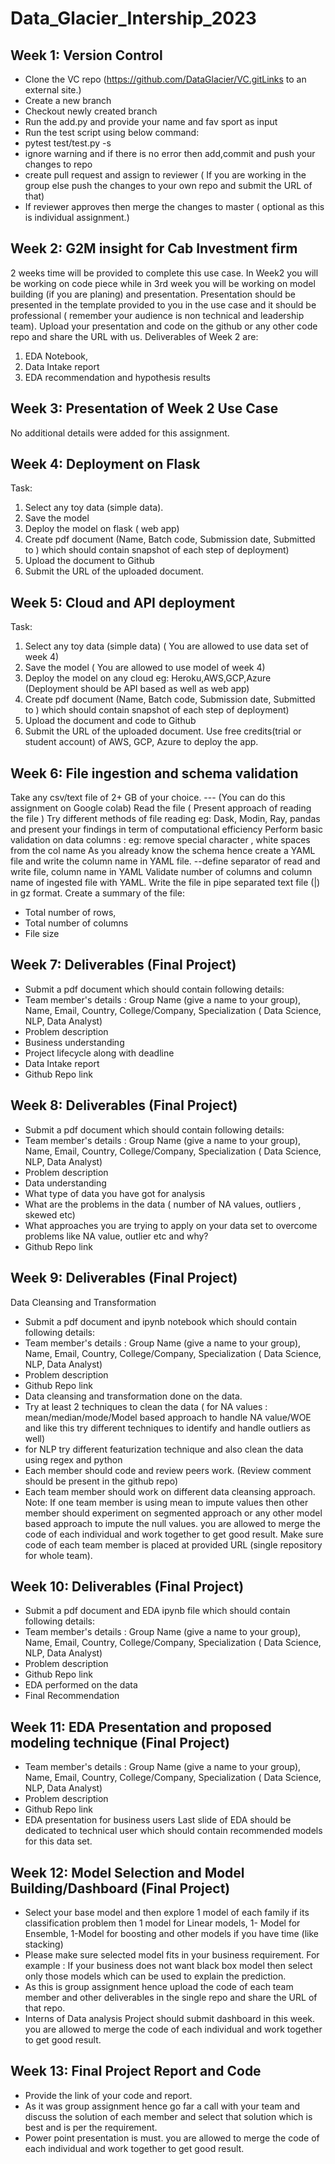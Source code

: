 # Data_Glacier_Intership_2023
## Week 1: Version Control
* Clone the VC repo (https://github.com/DataGlacier/VC.gitLinks to an external site.)
* Create a new branch
* Checkout newly created branch
* Run the add.py and provide your name and fav sport as input
* Run the test script using below command:      
* pytest test/test.py -s
* ignore warning and if there is no error then add,commit and push your changes to repo
* create pull request and assign to reviewer ( If you are working in the group else push the changes to your own repo and submit the URL of that)
* If reviewer approves then merge the changes to master ( optional as this is individual assignment.)
## Week 2: G2M insight for Cab Investment firm
2 weeks time will be provided to complete this use case.
In Week2 you will be working on code piece while in 3rd week you will be working on model building (if you are planing) and presentation.
Presentation should be presented in the template provided to you in the use case and it should be professional ( remember your audience is non technical and leadership team).
Upload your presentation and code on the github or any other code repo and share the URL with us.
Deliverables of Week 2 are:
  1. EDA Notebook,
  2. Data Intake report
  3. EDA recommendation and hypothesis results
## Week 3: Presentation of Week 2 Use Case
No additional details were added for this assignment.
## Week 4: Deployment on Flask
Task:
 1. Select any toy data (simple data).
 2. Save the model
 3. Deploy the model on flask ( web app)
 4. Create pdf document (Name, Batch code, Submission date, Submitted to ) which should contain snapshot of each step of deployment)
 5. Upload the document to Github
 6. Submit the URL of the uploaded document.
## Week 5: Cloud and API deployment
Task:
 1. Select any toy data (simple data) ( You are allowed to use data set of week 4)
 2. Save the model ( You are allowed to use model of week 4)
 3. Deploy the model on any cloud eg: Heroku,AWS,GCP,Azure (Deployment should be API based as well as web app)
 4. Create pdf document (Name, Batch code, Submission date, Submitted to ) which should contain snapshot of each step of deployment)
 5. Upload the document and code to Github
 6. Submit the URL of the uploaded document.
Use free credits(trial or student account) of AWS, GCP, Azure to deploy the app.
## Week 6: File ingestion and schema validation
Take any csv/text file of 2+ GB of your choice. --- (You can do this assignment on Google colab)
Read the file ( Present approach of reading the file )
Try different methods of file reading eg: Dask, Modin, Ray, pandas and present your findings in term of computational efficiency
Perform basic validation on data columns : eg: remove special character , white spaces from the col name
As you already know the schema hence create a YAML file and write the column name in YAML file. --define separator of read and write file, column name in YAML
Validate number of columns and column name of ingested file with YAML.
Write the file in pipe separated text file (|) in gz format.
Create a summary of the file:
 * Total number of rows,
 * Total number of columns
 * File size
## Week 7: Deliverables (Final Project)
* Submit a pdf document which should contain following details:
* Team member's details : Group Name (give a name to your group), Name, Email, Country, College/Company, Specialization ( Data Science, NLP, Data Analyst)
* Problem description
* Business understanding
* Project lifecycle along with deadline
* Data Intake report
* Github Repo link
## Week 8: Deliverables (Final Project)
* Submit a pdf document which should contain following details:
* Team member's details : Group Name (give a name to your group), Name, Email, Country, College/Company, Specialization ( Data Science, NLP, Data Analyst)
* Problem description
* Data understanding
* What type of data you have got for analysis
* What are the problems in the data ( number of NA values, outliers , skewed etc)
* What approaches you are trying to apply on your data set to overcome problems like NA value, outlier etc and why?
* Github Repo link
## Week 9: Deliverables (Final Project)
Data Cleansing and Transformation
* Submit a pdf document and ipynb notebook which should contain following details:
* Team member's details : Group Name (give a name to your group), Name, Email, Country, College/Company, Specialization ( Data Science, NLP, Data Analyst)
* Problem description
* Github Repo link
* Data cleansing and transformation done on the data.
* Try at least 2 techniques to clean the data ( for NA values : mean/median/mode/Model based approach to handle NA value/WOE and like this try different techniques to identify and handle outliers as well)
* for NLP try different featurization technique and also clean the data using regex and python
* Each member should code and review peers work. (Review comment should be present in the github repo)
* Each team member should work on different data cleansing approach.
Note:
If one team member is using mean to impute values then other member should experiment on segmented approach or any other model based approach to impute the null values.
you are allowed to merge the code of each individual and work together to get good result.
Make sure code of each team member is placed at provided URL (single repository for whole team).
## Week 10: Deliverables (Final Project)
* Submit a pdf document and EDA ipynb file which should contain following details:
* Team member's details : Group Name (give a name to your group), Name, Email, Country, College/Company, Specialization ( Data Science, NLP, Data Analyst)
* Problem description
* Github Repo link
* EDA performed on the data
* Final Recommendation
## Week 11: EDA Presentation and proposed modeling technique (Final Project)
* Team member's details : Group Name (give a name to your group), Name, Email, Country, College/Company, Specialization ( Data Science, NLP, Data Analyst)
* Problem description
* Github Repo link
* EDA presentation for business users
Last slide of EDA should be dedicated to technical user which should contain recommended models for this data set.
## Week 12: Model Selection and Model Building/Dashboard (Final Project)
* Select your base model and then explore 1 model of each family if its classification problem then 1 model for Linear models, 1- Model for Ensemble, 1-Model for boosting and other models if you have time (like stacking) 
* Please make sure selected model fits in your business requirement. For example : If your business does not want black box model then select only those models which can be used to explain the prediction.
* As this is group assignment hence upload the code of each team member and other deliverables in the single repo and share the URL of that repo.
* Interns of Data analysis Project should submit dashboard in this week. 
you are allowed to merge the code of each individual and work together to get good result.
## Week 13: Final Project Report and Code
* Provide the link of your code and report.
* As it was group assignment hence go far a call with your team and discuss the solution of each member and select that solution which is best and is per the requirement.
* Power point presentation is must.
you are allowed to merge the code of each individual and work together to get good result.
